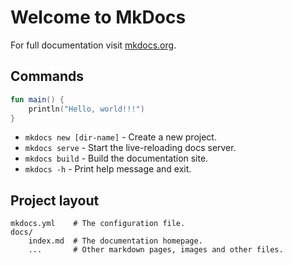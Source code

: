 # Welcome to MkDocs

For full documentation visit [mkdocs.org](https://www.mkdocs.org).

## Commands

```kotlin
fun main() {
    println("Hello, world!!!")
}
```


* `mkdocs new [dir-name]` - Create a new project.
* `mkdocs serve` - Start the live-reloading docs server.
* `mkdocs build` - Build the documentation site.
* `mkdocs -h` - Print help message and exit.

## Project layout

    mkdocs.yml    # The configuration file.
    docs/
        index.md  # The documentation homepage.
        ...       # Other markdown pages, images and other files.
